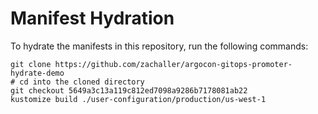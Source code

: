 # Manifest Hydration

To hydrate the manifests in this repository, run the following commands:

```shell
git clone https://github.com/zachaller/argocon-gitops-promoter-hydrate-demo
# cd into the cloned directory
git checkout 5649a3c13a119c812ed7098a9286b7178081ab22
kustomize build ./user-configuration/production/us-west-1
```
